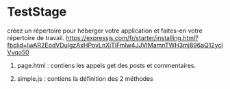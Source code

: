 # TestStage


créez un répertoire pour héberger votre application et faites-en votre répertoire de travail.
https://expressjs.com/fr/starter/installing.html?fbclid=IwAR2EodVDulgzAxHPovLnXjTiFmlw4JJVIMamnTWH3mj896aQ12yclVvqo50


1. page.html : contiens les appels get des posts et commentaires.

2. simple.js : contiens la définition des 2 méthodes

